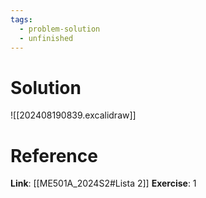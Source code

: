 ```yaml
---
tags:
  - problem-solution
  - unfinished
---
```

# Solution
![[202408190839.excalidraw]]

# Reference
**Link**: [[ME501A_2024S2#Lista 2]]
**Exercise**: 1